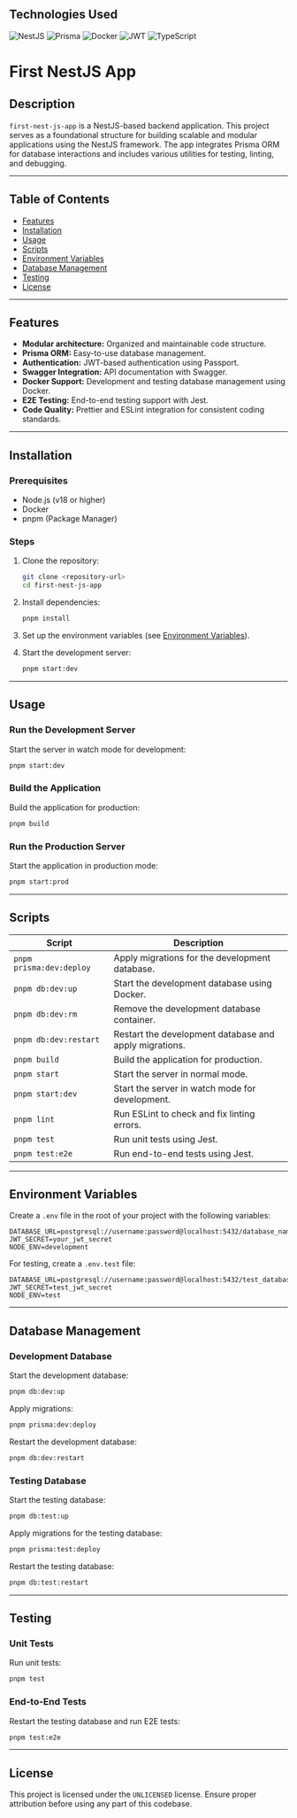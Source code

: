 ## Technologies Used

![NestJS](https://img.shields.io/badge/NestJS-E0234E?style=for-the-badge&logo=nestjs&logoColor=white)
![Prisma](https://img.shields.io/badge/Prisma-2D3748?style=for-the-badge&logo=prisma&logoColor=white)
![Docker](https://img.shields.io/badge/Docker-2496ED?style=for-the-badge&logo=docker&logoColor=white)
![JWT](https://img.shields.io/badge/JWT-000000?style=for-the-badge&logo=JSON-web-tokens&logoColor=white)
![TypeScript](https://img.shields.io/badge/TypeScript-3178C6?style=for-the-badge&logo=typescript&logoColor=white)

# First NestJS App

## Description

`first-nest-js-app` is a NestJS-based backend application. This project serves as a foundational structure for building scalable and modular applications using the NestJS framework. The app integrates Prisma ORM for database interactions and includes various utilities for testing, linting, and debugging.

---

## Table of Contents

- [Features](#features)
- [Installation](#installation)
- [Usage](#usage)
- [Scripts](#scripts)
- [Environment Variables](#environment-variables)
- [Database Management](#database-management)
- [Testing](#testing)
- [License](#license)

---

## Features

- **Modular architecture:** Organized and maintainable code structure.
- **Prisma ORM:** Easy-to-use database management.
- **Authentication:** JWT-based authentication using Passport.
- **Swagger Integration:** API documentation with Swagger.
- **Docker Support:** Development and testing database management using Docker.
- **E2E Testing:** End-to-end testing support with Jest.
- **Code Quality:** Prettier and ESLint integration for consistent coding standards.

---

## Installation

### Prerequisites

- Node.js (v18 or higher)
- Docker
- pnpm (Package Manager)

### Steps

1. Clone the repository:
   ```bash
   git clone <repository-url>
   cd first-nest-js-app
   ```

2. Install dependencies:
   ```bash
   pnpm install
   ```

3. Set up the environment variables (see [Environment Variables](#environment-variables)).

4. Start the development server:
   ```bash
   pnpm start:dev
   ```

---

## Usage

### Run the Development Server
Start the server in watch mode for development:
```bash
pnpm start:dev
```

### Build the Application
Build the application for production:
```bash
pnpm build
```

### Run the Production Server
Start the application in production mode:
```bash
pnpm start:prod
```

---

## Scripts

| Script                   | Description                                          |
|--------------------------|------------------------------------------------------|
| `pnpm prisma:dev:deploy` | Apply migrations for the development database.       |
| `pnpm db:dev:up`         | Start the development database using Docker.         |
| `pnpm db:dev:rm`         | Remove the development database container.           |
| `pnpm db:dev:restart`    | Restart the development database and apply migrations. |
| `pnpm build`             | Build the application for production.                |
| `pnpm start`             | Start the server in normal mode.                     |
| `pnpm start:dev`         | Start the server in watch mode for development.      |
| `pnpm lint`              | Run ESLint to check and fix linting errors.          |
| `pnpm test`              | Run unit tests using Jest.                           |
| `pnpm test:e2e`          | Run end-to-end tests using Jest.                     |

---

## Environment Variables

Create a `.env` file in the root of your project with the following variables:

```env
DATABASE_URL=postgresql://username:password@localhost:5432/database_name
JWT_SECRET=your_jwt_secret
NODE_ENV=development
```

For testing, create a `.env.test` file:

```env
DATABASE_URL=postgresql://username:password@localhost:5432/test_database_name
JWT_SECRET=test_jwt_secret
NODE_ENV=test
```

---

## Database Management

### Development Database
Start the development database:
```bash
pnpm db:dev:up
```

Apply migrations:
```bash
pnpm prisma:dev:deploy
```

Restart the development database:
```bash
pnpm db:dev:restart
```

### Testing Database
Start the testing database:
```bash
pnpm db:test:up
```

Apply migrations for the testing database:
```bash
pnpm prisma:test:deploy
```

Restart the testing database:
```bash
pnpm db:test:restart
```

---

## Testing

### Unit Tests
Run unit tests:
```bash
pnpm test
```

### End-to-End Tests
Restart the testing database and run E2E tests:
```bash
pnpm test:e2e
```

---

## License

This project is licensed under the `UNLICENSED` license. Ensure proper attribution before using any part of this codebase.

